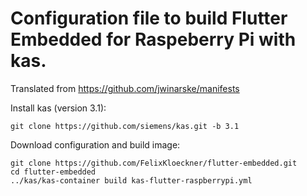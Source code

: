 # Configuration file to build Flutter Embedded for Raspeberry Pi with kas.

Translated from https://github.com/jwinarske/manifests

Install kas (version 3.1):
```
git clone https://github.com/siemens/kas.git -b 3.1
```

Download configuration and build image:
```
git clone https://github.com/FelixKloeckner/flutter-embedded.git
cd flutter-embedded
../kas/kas-container build kas-flutter-raspberrypi.yml
```
